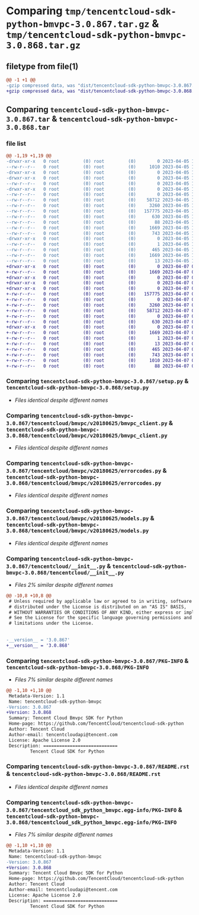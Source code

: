 # Comparing `tmp/tencentcloud-sdk-python-bmvpc-3.0.867.tar.gz` & `tmp/tencentcloud-sdk-python-bmvpc-3.0.868.tar.gz`

## filetype from file(1)

```diff
@@ -1 +1 @@
-gzip compressed data, was "dist/tencentcloud-sdk-python-bmvpc-3.0.867.tar", last modified: Wed Apr  5 16:22:30 2023, max compression
+gzip compressed data, was "dist/tencentcloud-sdk-python-bmvpc-3.0.868.tar", last modified: Fri Apr  7 00:20:09 2023, max compression
```

## Comparing `tencentcloud-sdk-python-bmvpc-3.0.867.tar` & `tencentcloud-sdk-python-bmvpc-3.0.868.tar`

### file list

```diff
@@ -1,19 +1,19 @@
-drwxr-xr-x   0 root         (0) root         (0)        0 2023-04-05 16:22:30.000000 tencentcloud-sdk-python-bmvpc-3.0.867/
--rw-r--r--   0 root         (0) root         (0)     1010 2023-04-05 16:22:30.000000 tencentcloud-sdk-python-bmvpc-3.0.867/setup.py
-drwxr-xr-x   0 root         (0) root         (0)        0 2023-04-05 16:22:30.000000 tencentcloud-sdk-python-bmvpc-3.0.867/tencentcloud/
-drwxr-xr-x   0 root         (0) root         (0)        0 2023-04-05 16:22:30.000000 tencentcloud-sdk-python-bmvpc-3.0.867/tencentcloud/bmvpc/
--rw-r--r--   0 root         (0) root         (0)        0 2023-04-05 16:22:30.000000 tencentcloud-sdk-python-bmvpc-3.0.867/tencentcloud/bmvpc/__init__.py
-drwxr-xr-x   0 root         (0) root         (0)        0 2023-04-05 16:22:30.000000 tencentcloud-sdk-python-bmvpc-3.0.867/tencentcloud/bmvpc/v20180625/
--rw-r--r--   0 root         (0) root         (0)        0 2023-04-05 16:22:30.000000 tencentcloud-sdk-python-bmvpc-3.0.867/tencentcloud/bmvpc/v20180625/__init__.py
--rw-r--r--   0 root         (0) root         (0)    58712 2023-04-05 16:22:30.000000 tencentcloud-sdk-python-bmvpc-3.0.867/tencentcloud/bmvpc/v20180625/bmvpc_client.py
--rw-r--r--   0 root         (0) root         (0)     3260 2023-04-05 16:22:30.000000 tencentcloud-sdk-python-bmvpc-3.0.867/tencentcloud/bmvpc/v20180625/errorcodes.py
--rw-r--r--   0 root         (0) root         (0)   157775 2023-04-05 16:22:30.000000 tencentcloud-sdk-python-bmvpc-3.0.867/tencentcloud/bmvpc/v20180625/models.py
--rw-r--r--   0 root         (0) root         (0)      630 2023-04-05 16:22:30.000000 tencentcloud-sdk-python-bmvpc-3.0.867/tencentcloud/__init__.py
--rw-r--r--   0 root         (0) root         (0)       88 2023-04-05 16:22:30.000000 tencentcloud-sdk-python-bmvpc-3.0.867/setup.cfg
--rw-r--r--   0 root         (0) root         (0)     1669 2023-04-05 16:22:30.000000 tencentcloud-sdk-python-bmvpc-3.0.867/PKG-INFO
--rw-r--r--   0 root         (0) root         (0)      743 2023-04-05 16:22:30.000000 tencentcloud-sdk-python-bmvpc-3.0.867/README.rst
-drwxr-xr-x   0 root         (0) root         (0)        0 2023-04-05 16:22:30.000000 tencentcloud-sdk-python-bmvpc-3.0.867/tencentcloud_sdk_python_bmvpc.egg-info/
--rw-r--r--   0 root         (0) root         (0)        1 2023-04-05 16:22:30.000000 tencentcloud-sdk-python-bmvpc-3.0.867/tencentcloud_sdk_python_bmvpc.egg-info/dependency_links.txt
--rw-r--r--   0 root         (0) root         (0)      465 2023-04-05 16:22:30.000000 tencentcloud-sdk-python-bmvpc-3.0.867/tencentcloud_sdk_python_bmvpc.egg-info/SOURCES.txt
--rw-r--r--   0 root         (0) root         (0)     1669 2023-04-05 16:22:30.000000 tencentcloud-sdk-python-bmvpc-3.0.867/tencentcloud_sdk_python_bmvpc.egg-info/PKG-INFO
--rw-r--r--   0 root         (0) root         (0)       13 2023-04-05 16:22:30.000000 tencentcloud-sdk-python-bmvpc-3.0.867/tencentcloud_sdk_python_bmvpc.egg-info/top_level.txt
+drwxr-xr-x   0 root         (0) root         (0)        0 2023-04-07 00:20:09.000000 tencentcloud-sdk-python-bmvpc-3.0.868/
+-rw-r--r--   0 root         (0) root         (0)     1669 2023-04-07 00:20:09.000000 tencentcloud-sdk-python-bmvpc-3.0.868/PKG-INFO
+drwxr-xr-x   0 root         (0) root         (0)        0 2023-04-07 00:20:09.000000 tencentcloud-sdk-python-bmvpc-3.0.868/tencentcloud/
+drwxr-xr-x   0 root         (0) root         (0)        0 2023-04-07 00:20:09.000000 tencentcloud-sdk-python-bmvpc-3.0.868/tencentcloud/bmvpc/
+drwxr-xr-x   0 root         (0) root         (0)        0 2023-04-07 00:20:09.000000 tencentcloud-sdk-python-bmvpc-3.0.868/tencentcloud/bmvpc/v20180625/
+-rw-r--r--   0 root         (0) root         (0)   157775 2023-04-07 00:20:09.000000 tencentcloud-sdk-python-bmvpc-3.0.868/tencentcloud/bmvpc/v20180625/models.py
+-rw-r--r--   0 root         (0) root         (0)        0 2023-04-07 00:20:09.000000 tencentcloud-sdk-python-bmvpc-3.0.868/tencentcloud/bmvpc/v20180625/__init__.py
+-rw-r--r--   0 root         (0) root         (0)     3260 2023-04-07 00:20:09.000000 tencentcloud-sdk-python-bmvpc-3.0.868/tencentcloud/bmvpc/v20180625/errorcodes.py
+-rw-r--r--   0 root         (0) root         (0)    58712 2023-04-07 00:20:09.000000 tencentcloud-sdk-python-bmvpc-3.0.868/tencentcloud/bmvpc/v20180625/bmvpc_client.py
+-rw-r--r--   0 root         (0) root         (0)        0 2023-04-07 00:20:09.000000 tencentcloud-sdk-python-bmvpc-3.0.868/tencentcloud/bmvpc/__init__.py
+-rw-r--r--   0 root         (0) root         (0)      630 2023-04-07 00:20:09.000000 tencentcloud-sdk-python-bmvpc-3.0.868/tencentcloud/__init__.py
+drwxr-xr-x   0 root         (0) root         (0)        0 2023-04-07 00:20:09.000000 tencentcloud-sdk-python-bmvpc-3.0.868/tencentcloud_sdk_python_bmvpc.egg-info/
+-rw-r--r--   0 root         (0) root         (0)     1669 2023-04-07 00:20:09.000000 tencentcloud-sdk-python-bmvpc-3.0.868/tencentcloud_sdk_python_bmvpc.egg-info/PKG-INFO
+-rw-r--r--   0 root         (0) root         (0)        1 2023-04-07 00:20:09.000000 tencentcloud-sdk-python-bmvpc-3.0.868/tencentcloud_sdk_python_bmvpc.egg-info/dependency_links.txt
+-rw-r--r--   0 root         (0) root         (0)       13 2023-04-07 00:20:09.000000 tencentcloud-sdk-python-bmvpc-3.0.868/tencentcloud_sdk_python_bmvpc.egg-info/top_level.txt
+-rw-r--r--   0 root         (0) root         (0)      465 2023-04-07 00:20:09.000000 tencentcloud-sdk-python-bmvpc-3.0.868/tencentcloud_sdk_python_bmvpc.egg-info/SOURCES.txt
+-rw-r--r--   0 root         (0) root         (0)      743 2023-04-07 00:20:09.000000 tencentcloud-sdk-python-bmvpc-3.0.868/README.rst
+-rw-r--r--   0 root         (0) root         (0)     1010 2023-04-07 00:20:09.000000 tencentcloud-sdk-python-bmvpc-3.0.868/setup.py
+-rw-r--r--   0 root         (0) root         (0)       88 2023-04-07 00:20:09.000000 tencentcloud-sdk-python-bmvpc-3.0.868/setup.cfg
```

### Comparing `tencentcloud-sdk-python-bmvpc-3.0.867/setup.py` & `tencentcloud-sdk-python-bmvpc-3.0.868/setup.py`

 * *Files identical despite different names*

### Comparing `tencentcloud-sdk-python-bmvpc-3.0.867/tencentcloud/bmvpc/v20180625/bmvpc_client.py` & `tencentcloud-sdk-python-bmvpc-3.0.868/tencentcloud/bmvpc/v20180625/bmvpc_client.py`

 * *Files identical despite different names*

### Comparing `tencentcloud-sdk-python-bmvpc-3.0.867/tencentcloud/bmvpc/v20180625/errorcodes.py` & `tencentcloud-sdk-python-bmvpc-3.0.868/tencentcloud/bmvpc/v20180625/errorcodes.py`

 * *Files identical despite different names*

### Comparing `tencentcloud-sdk-python-bmvpc-3.0.867/tencentcloud/bmvpc/v20180625/models.py` & `tencentcloud-sdk-python-bmvpc-3.0.868/tencentcloud/bmvpc/v20180625/models.py`

 * *Files identical despite different names*

### Comparing `tencentcloud-sdk-python-bmvpc-3.0.867/tencentcloud/__init__.py` & `tencentcloud-sdk-python-bmvpc-3.0.868/tencentcloud/__init__.py`

 * *Files 2% similar despite different names*

```diff
@@ -10,8 +10,8 @@
 # Unless required by applicable law or agreed to in writing, software
 # distributed under the License is distributed on an "AS IS" BASIS,
 # WITHOUT WARRANTIES OR CONDITIONS OF ANY KIND, either express or implied.
 # See the License for the specific language governing permissions and
 # limitations under the License.
 
 
-__version__ = '3.0.867'
+__version__ = '3.0.868'
```

### Comparing `tencentcloud-sdk-python-bmvpc-3.0.867/PKG-INFO` & `tencentcloud-sdk-python-bmvpc-3.0.868/PKG-INFO`

 * *Files 7% similar despite different names*

```diff
@@ -1,10 +1,10 @@
 Metadata-Version: 1.1
 Name: tencentcloud-sdk-python-bmvpc
-Version: 3.0.867
+Version: 3.0.868
 Summary: Tencent Cloud Bmvpc SDK for Python
 Home-page: https://github.com/TencentCloud/tencentcloud-sdk-python
 Author: Tencent Cloud
 Author-email: tencentcloudapi@tencent.com
 License: Apache License 2.0
 Description: ============================
         Tencent Cloud SDK for Python
```

### Comparing `tencentcloud-sdk-python-bmvpc-3.0.867/README.rst` & `tencentcloud-sdk-python-bmvpc-3.0.868/README.rst`

 * *Files identical despite different names*

### Comparing `tencentcloud-sdk-python-bmvpc-3.0.867/tencentcloud_sdk_python_bmvpc.egg-info/PKG-INFO` & `tencentcloud-sdk-python-bmvpc-3.0.868/tencentcloud_sdk_python_bmvpc.egg-info/PKG-INFO`

 * *Files 7% similar despite different names*

```diff
@@ -1,10 +1,10 @@
 Metadata-Version: 1.1
 Name: tencentcloud-sdk-python-bmvpc
-Version: 3.0.867
+Version: 3.0.868
 Summary: Tencent Cloud Bmvpc SDK for Python
 Home-page: https://github.com/TencentCloud/tencentcloud-sdk-python
 Author: Tencent Cloud
 Author-email: tencentcloudapi@tencent.com
 License: Apache License 2.0
 Description: ============================
         Tencent Cloud SDK for Python
```

